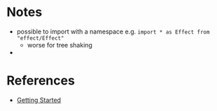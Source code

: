 # Notes
- possible to import with a namespace e.g. `import * as Effect from "effect/Effect"`
	- worse for tree shaking
- 
# References
- [Getting Started](https://effect.website/docs/getting-started)